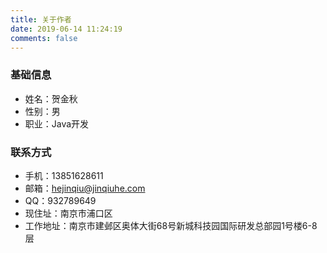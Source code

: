 ```yaml
---
title: 关于作者
date: 2019-06-14 11:24:19
comments: false
---
```


### 基础信息
- 姓名：贺金秋
- 性别：男
- 职业：Java开发

### 联系方式
- 手机：13851628611
- 邮箱：hejinqiu@jinqiuhe.com
- QQ：932789649
- 现住址：南京市浦口区
- 工作地址：南京市建邺区奥体大街68号新城科技园国际研发总部园1号楼6-8层